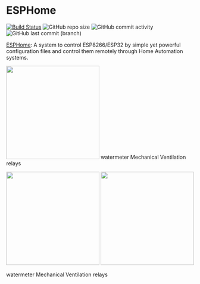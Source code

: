 # ESPHome

[![Build Status](https://drone.theautomation.nl/api/badges/theautomation/esphome/status.svg)](https://drone.theautomation.nl/theautomation/esphome)
![GitHub repo size](https://img.shields.io/github/repo-size/theautomation/esphome?logo=Github)
![GitHub commit activity](https://img.shields.io/github/commit-activity/y/theautomation/esphome?logo=github)
![GitHub last commit (branch)](https://img.shields.io/github/last-commit/theautomation/esphome/main?logo=github)

[ESPHome](https://dsmr-reader.readthedocs.io/en/latest/explained/about.html/): A system to control ESP8266/ESP32 by simple yet powerful configuration files and control them remotely through Home Automation systems.

<p align="left">
  <p align="left">
    <img src="https://github.com/theautomation/esphome/blob/518ff39a7688c0e985fa9236870272aef7031d4c/pictures/watermeter.jpg" height="250">
  watermeter
  Mechanical Ventilation relays
  </p>

<img src="https://github.com/theautomation/esphome/blob/2a289d9f9c122afd6913e88e463eef0e2d4a3db3/pictures/ventilation.jpg" height="250">
<img src="https://github.com/theautomation/esphome/blob/6912fcaee0e19b439a981cf7a691a764c871f43f/pictures/kitchen_lock.jpg" height="250">
</p>
<p align="left">
watermeter
Mechanical Ventilation relays
</p>
